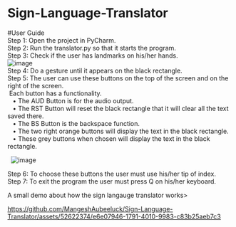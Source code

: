 # Sign-Language-Translator 
#User Guide </br>
Step 1: Open the project in PyCharm.</br>
Step 2: Run the translator.py so that it starts the program.</br>
Step 3: Check if the user has landmarks on his/her hands.</br>
  ![image](https://github.com/MangeshAubeeluck/Sign-Language-Translator/assets/52622374/396588b4-4b7e-4f6c-8ede-8e0c60d849c0)</br>
Step 4: Do a gesture until it appears on the black rectangle.</br>
Step 5: The user can use these buttons on the top of the screen and on the right of the screen.</br>
&nbsp;Each button has a functionality.</br>
 &nbsp;&nbsp; • The AUD Button is for the audio output.</br>
 &nbsp;&nbsp; • The RST Button will reset the black rectangle that it will clear all the text saved there.</br>
 &nbsp;&nbsp; • The BS Button is the backspace function.</br>
 &nbsp;&nbsp; • The two right orange buttons will display the text in the black rectangle.</br>
 &nbsp;&nbsp; • These grey buttons when chosen will display the text in the black rectangle.</br>

&nbsp; ![image](https://github.com/MangeshAubeeluck/Sign-Language-Translator/assets/52622374/f8d79e72-a539-4ee3-97e6-0980fdc07ef8)</br>

Step 6: To choose these buttons the user must use his/her tip of index.</br>
Step 7: To exit the program the user must press Q on his/her keyboard.</br>

A small demo about how the sign langauge translator works></br>



https://github.com/MangeshAubeeluck/Sign-Language-Translator/assets/52622374/e6e07946-1791-4010-9983-c83b25aeb7c3

